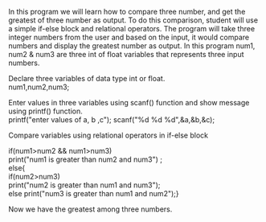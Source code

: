 In this program we will learn how to compare three number, and get the greatest of three number as output. To do this comparison, student will use a simple if-else block and relational operators. The program will take three integer numbers from the user and based on the input, it would compare numbers and display the greatest number as output.
In this program num1, num2 & num3 are three int of float variables that represents three input numbers.
                            
Declare three variables of data type int or float.<br>
<data type> num1,num2,num3; 

Enter values in three variables using scanf() function and show message using printf() function. <br>
printf("enter values of a, b ,c"); 
    scanf("%d %d %d",&a,&b,&c);  

Compare variables using </b>relational operators in if-else block</b>
 
if(num1>num2 && num1>num3)<br>
print("num1 is greater than num2 and num3") ;<br>
else{<br>
    if(num2>num3)<br>
    print("num2 is greater than num1 and num3");<br>
    else
    print("num3 is greater than num1 and num2");}<br>
        
Now we have the greatest among three numbers.
